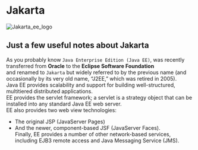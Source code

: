 # Jakarta
![Jakarta_ee_logo](https://github.com/danielurra/Jakarta/assets/51704179/1692610d-291a-419e-88c9-1980e9375062)<br>
## Just a few useful notes about Jakarta
As you probably know `Java Enterprise Edition (Java EE)`, was recently transferred from **Oracle** to the **Eclipse Software Foundation**<br>
and renamed to `Jakarta` but widely referred to by the previous name (and occasionally by its very old name, “J2EE,” which was retired in 2005).<br>
Java EE provides scalability and support for building well-structured, multitiered distributed applications.<br>
EE provides the servlet framework; a servlet is a strategy object that can be installed into any standard Java EE web server.<br>
EE also provides two web view technologies: 
* The original JSP (JavaServer Pages) 
* And the newer, component-based JSF (JavaServer Faces). <br>
Finally, EE provides a number of other network-based services, including EJB3 remote access and Java Messaging Service (JMS).
